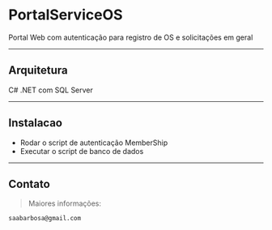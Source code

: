 # PortalServiceOS
Portal Web com autenticação para registro de OS e solicitações em geral

---

## Arquitetura

C# .NET com SQL Server

---


## Instalacao

- Rodar o script de autenticação MemberShip
- Executar o script de banco de dados

---

## Contato

> Maiores informações:

```shell
saabarbosa@gmail.com
```
